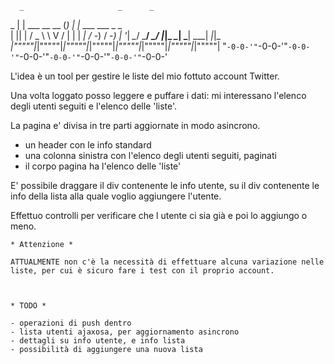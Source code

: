 

      _                     _      _                             
   _ | |   ___    __ __    (_)    | |_     ___     ___      _ _  
  | || |  / _ \   \ V /    | |    |  _|   / -_)   / -_)    | '_| 
  _\__/   \___/   _\_/_   _|_|_   _\__|   \___|   \___|   _|_|_  
_|"""""|_|"""""|_|"""""|_|"""""|_|"""""|_|"""""|_|"""""|_|"""""| 
"`-0-0-'"`-0-0-'"`-0-0-'"`-0-0-'"`-0-0-'"`-0-0-'"`-0-0-'"`-0-0-' 




L'idea è un tool per gestire le liste del mio fottuto account Twitter.

Una volta loggato posso leggere e puffare i dati:
mi interessano l'elenco degli utenti seguiti e l'elenco delle 'liste'.

La pagina e' divisa in tre parti aggiornate in modo asincrono.
- un header con le info standard
- una colonna sinistra con l'elenco degli utenti seguiti, paginati
- il corpo pagina ha l'elenco delle 'liste'

E' possibile draggare il div contenente le info utente, su
il div contenente le info della lista alla quale voglio aggiungere 
l'utente.

Effettuo controlli per verificare che l utente ci sia già e poi lo 
aggiungo o meno.


	* Attenzione *

	ATTUALMENTE non c'è la necessità di effettuare alcuna variazione nelle
	liste, per cui è sicuro fare i test con il proprio account.



	* TODO *
	
	- operazioni di push dentro 
	- lista utenti ajaxosa, per aggiornamento asincrono
	- dettagli su info utente, e info lista
	- possibilità di aggiungere una nuova lista